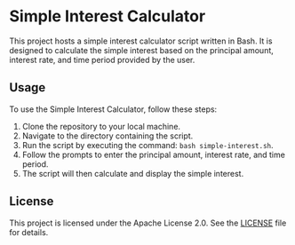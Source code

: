 

# Simple Interest Calculator

This project hosts a simple interest calculator script written in Bash. It is designed to calculate the simple interest based on the principal amount, interest rate, and time period provided by the user.

## Usage

To use the Simple Interest Calculator, follow these steps:

1. Clone the repository to your local machine.
2. Navigate to the directory containing the script.
3. Run the script by executing the command: `bash simple-interest.sh`.
4. Follow the prompts to enter the principal amount, interest rate, and time period.
5. The script will then calculate and display the simple interest.

## License

This project is licensed under the Apache License 2.0. See the [LICENSE](LICENSE) file for details.

